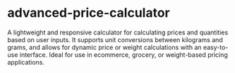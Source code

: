 # advanced-price-calculator
A lightweight and responsive calculator for calculating prices and quantities based on user inputs. It supports unit conversions between kilograms and grams, and allows for dynamic price or weight calculations with an easy-to-use interface. Ideal for use in ecommerce, grocery, or weight-based pricing applications.
